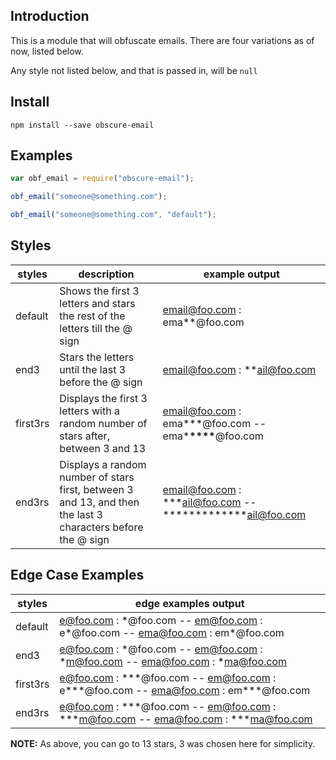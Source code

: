 ## Introduction

This is a module that will obfuscate emails. There are four variations as of now, listed below.

Any style not listed below, and that is passed in, will be `null`

## Install

```
npm install --save obscure-email
```

## Examples

```javascript
var obf_email = require("obscure-email");

obf_email("someone@something.com");

obf_email("someone@something.com", "default");
```

## Styles

| styles   | description                                                                                                 | example output                                                     |
| -------- | ----------------------------------------------------------------------------------------------------------- | ------------------------------------------------------------------ |
| default  | Shows the first 3 letters and stars the rest of the letters till the @ sign                                 | email@foo.com : ema\*\*@foo.com                                    |
| end3     | Stars the letters until the last 3 before the @ sign                                                        | email@foo.com : \*\*ail@foo.com                                    |
| first3rs | Displays the first 3 letters with a random number of stars after, between 3 and 13                          | email@foo.com : ema\*\*\*@foo.com -- ema\*****\*\*\*\*****@foo.com |
| end3rs   | Displays a random number of stars first, between 3 and 13, and then the last 3 characters before the @ sign | email@foo.com : \*\*\*ail@foo.com -- \*****\*\*\*\*****ail@foo.com |

## Edge Case Examples

| styles   | edge examples output                                                                         |
| -------- | -------------------------------------------------------------------------------------------- |
| default  | e@foo.com : \*@foo.com -- em@foo.com : e\*@foo.com -- ema@foo.com : em\*@foo.com             |
| end3     | e@foo.com : \*@foo.com -- em@foo.com : \*m@foo.com -- ema@foo.com : \*ma@foo.com             |
| first3rs | e@foo.com : \*\*\*@foo.com -- em@foo.com : e\*\*\*@foo.com -- ema@foo.com : em\*\*\*@foo.com |
| end3rs   | e@foo.com : \*\*\*@foo.com -- em@foo.com : \*\*\*m@foo.com -- ema@foo.com : \*\*\*ma@foo.com |

**NOTE:** As above, you can go to 13 stars, 3 was chosen here for simplicity.
